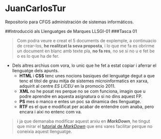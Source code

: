 # JuanCarlosTur
Repositorio para CFGS administración de sistemas informáticos.   

##Introducció als Llenguatges de Marques LLSGI-01
###Tasca 01
>Com podra veure e creat el 5 documents de explemple, a continuacio de crear-los, **he realitzat la seva proposta**, i lo que me fa es obrirme un document en blanc amb texte pla, **no fa res**, no se si no u e fet be o es lo que ha de fer.  

* Dels altres archius com vora, lo unic que he fet a estat copiar i aferrar el llenguatge dels apunts.
  * **HTML** i **CSS** tenc unes nocions basiques del lenguatge degut a que tenc el titol de grau mitja de sistemes microinformatics en xarxa, adquirit al centre _ES LICEU_ en la promocio 2011.
  * **XML** no he posat res perque no se com funciona, imagin que u podre aprendre en aquesta asignatura o si no dins aquest FP.
  * **PS** mes o manco e entes un poc sa dinamica des llenguatge.
  * **RTF** es el que e modificat per acabar de entendre com anaba, pero encara i aixi no entenc com va.
  
>i ja que demanaba modificar aquest arxiu en **_MarkDown_**, he tingut que mirar el [tutorial de _MarkDown_](http://www.markdowntutorial.com/)
 que ens vares facilitar perque no coneixia aquest llenguatge.


